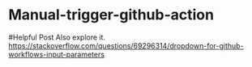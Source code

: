 # Manual-trigger-github-action



#Helpful Post Also explore it.
https://stackoverflow.com/questions/69296314/dropdown-for-github-workflows-input-parameters

